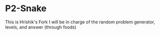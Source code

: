 # P2-Snake
This is Hrishik's Fork
I will be in charge of the random problem generator, levels, and answer (through foods)
